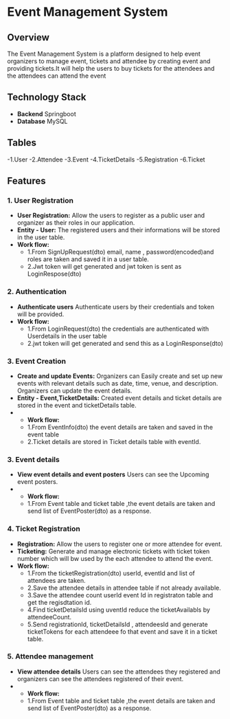 # Event Management System

## Overview

The Event Management System is a platform designed to help event organizers to manage event, tickets and attendee by creating event and providing tickets.It will help the users to buy tickets for the attendees and the attendees can attend the event

## Technology Stack

- **Backend** Springboot
- **Database** MySQL

## Tables
 -1.User
 -2.Attendee
 -3.Event
 -4.TicketDetails
 -5.Registration
 -6.Ticket
 
## Features

### 1. User Registration

- **User Registration:** Allow  the users to register as a public user and organizer as their roles in our application.
- **Entity - User:** The registered users and their informations will be stored in the user table.
- **Work flow:**
  - 1.From SignUpRequest(dto) email, name , password(encoded)and roles are taken and saved it in a user table.
  - 2.Jwt token will get generated and jwt token is sent as LoginRespose(dto)
  
### 2. Authentication

- **Authenticate users** Authenticate users by their credentials and token will be provided.
- **Work flow:**
  - 1.From LoginRequest(dto) the credentials are authenticated with Userdetails in the user table
  - 2.jwt token will get generated and send this as a LoginResponse(dto)

### 3. Event Creation

- **Create and update Events:** Organizers can Easily create and set up new events with relevant details such as date, time, venue, and description. Organizers can update the event details.
- **Entity - Event,TicketDetails:** Created event details and ticket details are stored in the event and ticketDetails table.
- - **Work flow:**
  - 1.From EventInfo(dto) the event details are taken and saved in the event table
  - 2.Ticket details are stored in Ticket details table with eventId.
    
### 3. Event details

- **View event details and event posters** Users can see the Upcoming event posters.
- - **Work flow:**
  - 1.From Event table and ticket table ,the event details are taken and send list of EventPoster(dto) as a response.
    
### 4. Ticket Registration

- **Registration:** Allow  the users to register one or more attendee for event.
- **Ticketing:** Generate and manage electronic tickets with ticket token number which will bw used by the each attendee to attend the event.
- **Work flow:**
  - 1.From the ticketRegistration(dto) userId, eventId and list of attendees are taken.
  - 2.Save the attendee details in attendee table if not already available.
  - 3.Save the attendee count userId event Id in registraton table and get the regisdtation id.
  - 4.Find ticketDetailsId using uventId reduce the ticketAvailabls by attendeeCount.
  - 5.Send registrationId, ticketDetailsId , attendeesId and generate ticketTokens for each attendeee fo that event and save it in a ticket table.

### 5. Attendee management
- **View attendee details** Users can see the attendees they registered and organizers can see the attendees registered of their event.
- - **Work flow:**
  - 1.From Event table and ticket table ,the event details are taken and send list of EventPoster(dto) as a response.
